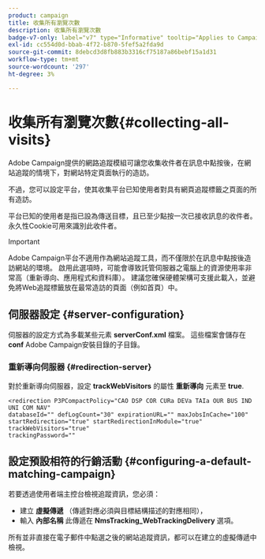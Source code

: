 ```yaml
---
product: campaign
title: 收集所有瀏覽次數
description: 收集所有瀏覽次數
badge-v7-only: label="v7" type="Informative" tooltip="Applies to Campaign Classic v7 only"
exl-id: cc554d0d-bbab-4f72-b870-5fef5a2fda9d
source-git-commit: 8debcd3d8fb883b3316cf75187a86bebf15a1d31
workflow-type: tm+mt
source-wordcount: '297'
ht-degree: 3%

---
```


# 收集所有瀏覽次數{#collecting-all-visits}

Adobe Campaign提供的網路追蹤模組可讓您收集收件者在訊息中點按後，在網站追蹤的情境下，對網站特定頁面執行的造訪。

不過，您可以設定平台，使其收集平台已知使用者對具有網頁追蹤標籤之頁面的所有造訪。

平台已知的使用者是指已設為傳送目標，且已至少點按一次已接收訊息的收件者。 永久性Cookie可用來識別此收件者。

>[!IMPORTANT]
>
>Adobe Campaign平台不適用作為網站追蹤工具，而不僅限於在訊息中點按後造訪網站的環境。 啟用此選項時，可能會導致託管伺服器之電腦上的資源使用率非常高（重新導向、應用程式和資料庫）。 建議您確保硬體架構可支援此載入，並避免將Web追蹤標籤放在最常造訪的頁面（例如首頁）中。

## 伺服器設定 {#server-configuration}

伺服器的設定方式為多載某些元素 **serverConf.xml** 檔案。 這些檔案會儲存在 **conf** Adobe Campaign安裝目錄的子目錄。

### 重新導向伺服器 {#redirection-server}

對於重新導向伺服器，設定 **trackWebVisitors** 的屬性 **重新導向** 元素至 **true**.

```
<redirection P3PCompactPolicy="CAO DSP COR CURa DEVa TAIa OUR BUS IND UNI COM NAV"
databaseId="" defLogCount="30" expirationURL="" maxJobsInCache="100"
startRedirection="true" startRedirectionInModule="true" trackWebVisitors="true"
trackingPassword=""
```

## 設定預設相符的行銷活動 {#configuring-a-default-matching-campaign}

若要透過使用者端主控台檢視追蹤資訊，您必須：

* 建立 **虛擬傳遞** （傳遞對應必須與目標結構描述的對應相同），
* 輸入 **內部名稱** 此傳遞在 **NmsTracking_WebTrackingDelivery** 選項。

所有並非直接在電子郵件中點選之後的網站追蹤資訊，都可以在建立的虛擬傳遞中檢視。
